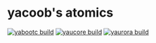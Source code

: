 # yacoob's atomics

[![yabootc build](https://github.com/yacoob/yatomics/actions/workflows/build-yabootc.yaml/badge.svg)](https://github.com/yacoob/yatomics/actions/workflows/build-yabootc.yaml)
[![yaucore build](https://github.com/yacoob/yatomics/actions/workflows/build-yaucore.yaml/badge.svg)](https://github.com/yacoob/yatomics/actions/workflows/build-yaucore.yaml)
[![yaurora build](https://github.com/yacoob/yatomics/actions/workflows/build-yaurora.yaml/badge.svg)](https://github.com/yacoob/yatomics/actions/workflows/build-yaurora.yaml)
